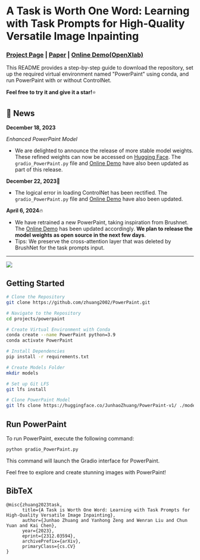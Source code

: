 # A Task is Worth One Word: Learning with Task Prompts for High-Quality Versatile Image Inpainting

### [Project Page](https://powerpaint.github.io/) | [Paper](https://arxiv.org/abs/2312.03594) | [Online Demo(OpenXlab)](https://openxlab.org.cn/apps/detail/rangoliu/PowerPaint#basic-information)

This README provides a step-by-step guide to download the repository, set up the required virtual environment named "PowerPaint" using conda, and run PowerPaint with or without ControlNet.

**Feel free to try it and give it a star!**:star:

## 🚀 News

**December 18, 2023**

*Enhanced PowerPaint Model*

- We are delighted to announce the release of more stable model weights. These refined weights can now be accessed on [Hugging Face](https://huggingface.co/JunhaoZhuang/PowerPaint-v1/tree/main). The `gradio_PowerPaint.py` file and [Online Demo](https://openxlab.org.cn/apps/detail/rangoliu/PowerPaint) have also been updated as part of this release.
  
**December 22, 2023**:wrench:
  
- The logical error in loading ControlNet has been rectified. The `gradio_PowerPaint.py` file and [Online Demo](https://openxlab.org.cn/apps/detail/rangoliu/PowerPaint) have also been updated.
  
**April 6, 2024**:fire:

- We have retrained a new PowerPaint, taking inspiration from Brushnet. The [Online Demo](https://openxlab.org.cn/apps/detail/rangoliu/PowerPaint) has been updated accordingly. **We plan to release the model weights as open source in the next few days**.
- Tips: We preserve the cross-attention layer that was deleted by BrushNet for the task prompts input.
  

________________
<img src='https://github.com/open-mmlab/mmagic/assets/12782558/acd01391-c73f-4997-aafd-0869aebcc915'/>

## Getting Started

```bash
# Clone the Repository
git clone https://github.com/zhuang2002/PowerPaint.git

# Navigate to the Repository
cd projects/powerpaint

# Create Virtual Environment with Conda
conda create --name PowerPaint python=3.9
conda activate PowerPaint

# Install Dependencies
pip install -r requirements.txt

# Create Models Folder
mkdir models

# Set up Git LFS
git lfs install

# Clone PowerPaint Model
git lfs clone https://huggingface.co/JunhaoZhuang/PowerPaint-v1/ ./models
```

## Run PowerPaint

To run PowerPaint, execute the following command:

```bash
python gradio_PowerPaint.py
```

This command will launch the Gradio interface for PowerPaint.

Feel free to explore and create stunning images with PowerPaint!

## BibTeX

```
@misc{zhuang2023task,
      title={A Task is Worth One Word: Learning with Task Prompts for High-Quality Versatile Image Inpainting},
      author={Junhao Zhuang and Yanhong Zeng and Wenran Liu and Chun Yuan and Kai Chen},
      year={2023},
      eprint={2312.03594},
      archivePrefix={arXiv},
      primaryClass={cs.CV}
}
```
